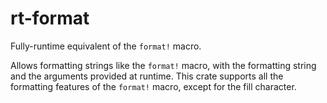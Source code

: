 # rt-format

Fully-runtime equivalent of the `format!` macro.

Allows formatting strings like the `format!` macro, with the formatting string and the arguments
provided at runtime. This crate supports all the formatting features of the `format!` macro,
except for the fill character.
